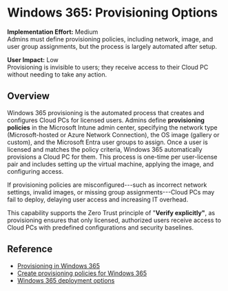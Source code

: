 # Windows 365: Provisioning Options

**Implementation Effort:** Medium  
Admins must define provisioning policies, including network, image, and user group assignments, but the process is largely automated after setup.

**User Impact:** Low  
Provisioning is invisible to users; they receive access to their Cloud PC without needing to take any action.

## Overview

Windows 365 provisioning is the automated process that creates and configures Cloud PCs for licensed users. Admins define **provisioning policies** in the Microsoft Intune admin center, specifying the network type (Microsoft-hosted or Azure Network Connection), the OS image (gallery or custom), and the Microsoft Entra user groups to assign. Once a user is licensed and matches the policy criteria, Windows 365 automatically provisions a Cloud PC for them. This process is one-time per user-license pair and includes setting up the virtual machine, applying the image, and configuring access.

If provisioning policies are misconfigured---such as incorrect network settings, invalid images, or missing group assignments---Cloud PCs may fail to deploy, delaying user access and increasing IT overhead.

This capability supports the Zero Trust principle of "**Verify explicitly"**, as provisioning ensures that only licensed, authorized users receive access to Cloud PCs with predefined configurations and security baselines.

## Reference

- [Provisioning in Windows 365](https://learn.microsoft.com/en-us/windows-365/enterprise/provisioning)
- [Create provisioning policies for Windows 365](https://learn.microsoft.com/en-us/windows-365/enterprise/create-provisioning-policy)
- [Windows 365 deployment options](https://learn.microsoft.com/en-us/windows-365/enterprise/deployment-options)
